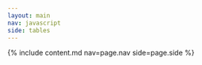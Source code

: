 ```yaml
---
layout: main
nav: javascript
side: tables
---
```

{% include content.md nav=page.nav side=page.side %}